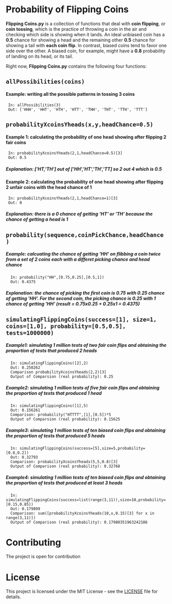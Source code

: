 # Probability of Flipping Coins
**Flipping Coins.py** is a collection of functions that deal with **coin flipping**, or **coin tossing**, which is the practice of throwing a coin in the air and checking which side is showing when it lands. An ideal unbiased coin has a **0.5** chance for showing a head and the remaining other **0.5** chance for showing a tail with **each coin flip**. In contrast, biased coins tend to favor one side over the other. A biased coin, for example, might have a **0.8** probability of landing on its head, or its tail. 


Right now, **Flipping Coins.py** contains the following four functions:

## `allPossibilities(coins)`
####  Example: writing all the possible patterns in tossing 3 coins
     In: allPossibilities(3)
     Out: ['HHH', 'HHT', 'HTH', 'HTT', 'THH', 'THT', 'TTH', 'TTT']
 
 
## `probabilityXcoinsYheads(x,y,headChance=0.5)`
####   Example 1: calculating the probability of one head showing after flipping 2 fair coins 
     In: probabilityXcoinsYheads(2,1,headChance=0.5)[3]
     Out: 0.5 

##### Explanation: ['HT,'TH'] out of ['HH','HT','TH','TT] so 2 out 4 which is 0.5
####   Example 2: calculating the probability of one head showing after flipping 2 unfair coins with the head chance of 1
     In: probabilityXcoinsYheads(2,1,headChance=1)[3]
     Out: 0
##### Explanation: there is a 0 chance of getting 'HT' or 'TH' because the chance of getting a head is 1
   
   
## `probability(sequence,coinPickChance,headChance)`
#####   Example: calcuating the chance of getting 'HH' on flibbing a coin twice from a set of 2 coins each with a differet picking chance and head chance
      In: probability("HH",[0.75,0.25],[0.5,1])
      Out: 0.4375
##### Explanation: the chance of picking the first coin is 0.75 with 0.25 chance of getting 'HH'. For the second coin, the picking chance is 0.25 with 1 chance of getting 'HH' (result = 0.75x0.25 + 0.25x1 = 0.4375)


## `simulatingFlippingCoins(success=[1], size=1, coins=[1,0], probability=[0.5,0.5], tests=1000000)`
##### Example1: simulating 1 million tests of two fair coin flips and obtaining the proportion of tests that produced 2 heads
      In: simulatingFlippingCoins([2],2)
      Out: 0.250262
      Comparison probabilityXcoinsYheads(2,2)[3]
      Output of Comparsion (real probability): 0.25
##### Example2: simulating 1 million tests of five fair coin flips and obtaining the proportion of tests that produced 1 head 
      In: simulatingFlippingCoins([1],5)
      Out: 0.156261
      Comparison: probability("HTTTT",[1],[0.5])*5
      Output of Comparsion (real probability): 0.15625
##### Example3: simulating 1 million tests of ten biased coin flips and obtaining the proportion of tests that produced 5 heads 
      In: simulatingFlippingCoins(success=[5],size=5,probability=[0.8,0.2])
      Out: 0.32793
      Comparison: probabilityXcoinsYheads(5,5,0.8)[3]
      Output of Comparison (real probability): 0.32768
##### Example4: simulating 1 million tests of ten biased coin flips and obtaining the proportion of tests that produced at least 3 heads 
      In: simulatingFlippingCoins(success=list(range(3,11)),size=10,probability=[0.15,0.85])
      Out: 0.179899
      Comparison: sum([probabilityXcoinsYheads(10,x,0.15)[3] for x in range(3,11)])
      Output of Comparison (real probability): 0.17980351963242186

# Contributing
The project is open for contribution

# License
This project is licensed under the MIT License - see the [LICENSE](LICENSE) file for details.
